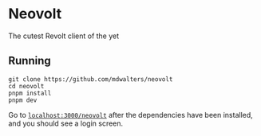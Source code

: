 # Neovolt
The cutest Revolt client of the yet
## Running
```console
git clone https://github.com/mdwalters/neovolt
cd neovolt
pnpm install
pnpm dev
```
Go to [`localhost:3000/neovolt`](http://localhost:3000/neovolt/) after the dependencies have been installed, and you should see a login screen.
